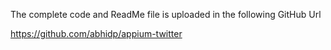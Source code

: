 The complete code and ReadMe file is uploaded in the following GitHub Url

https://github.com/abhidp/appium-twitter